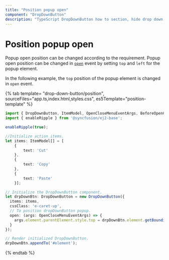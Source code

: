 ```yaml
---
title: "Position popup open"
component: "DropDownButton"
description: "TypeScript DropDownButton how to section, hide drop down arrow, group popup items using list view component, dialog open on popup item click."
---
```


# Position popup open

Popup open position can be changed according to the requirement. Popup open position can be changed in
[`open`](../../api/drop-down-button#open) event by setting `top` and `left` for the popup element.

In the following example, the `top` position of the popup element is changed in `open` event.

{% tab template= "drop-down-button/position", sourceFiles="app.ts,index.html,styles.css",
es5Template="position-template" %}

```typescript
import { DropDownButton, ItemModel, OpenCloseMenuEventArgs, BeforeOpenCloseMenuEventArgs } from '@syncfusion/ej2-splitbuttons';
import { enableRipple } from '@syncfusion/ej2-base';

enableRipple(true);

//Initialize action items.
let items: ItemModel[] = [
    {
        text: 'Cut'
    },
    {
        text: 'Copy'
    },
    {
        text: 'Paste'
    }];

// Initialize the DropDownButton component.
let drpDownBtn: DropDownButton = new DropDownButton({
  items: items,
  cssClass: 'e-caret-up',
  // To position dropDownButton popup.
  open: (args: OpenCloseMenuEventArgs) => {
    args.element.parentElement.style.top = drpDownBtn.element.getBoundingClientRect().top - args.element.parentElement.offsetHeight +'px';
  }
});

// Render initialized DropDownButton.
drpDownBtn.appendTo('#element');
```

{% endtab %}